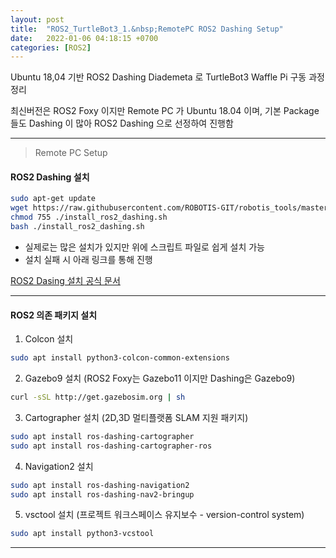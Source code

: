 ```yaml
---
layout: post
title:  "ROS2_TurtleBot3_1.&nbsp;RemotePC ROS2 Dashing Setup"
date:   2022-01-06 04:18:15 +0700
categories: [ROS2]
---
```


Ubuntu 18,04 기반 ROS2 Dashing Diademeta 로 TurtleBot3 Waffle Pi 구동 과정 정리

최신버전은 ROS2 Foxy 이지만 Remote PC 가 Ubuntu 18.04 이며, 기본 Package 들도 Dashing 이 많아 ROS2 Dashing 으로 선정하여 진행함

---

> Remote PC Setup

#### ROS2 Dashing 설치


``` bash
sudo apt-get update
wget https://raw.githubusercontent.com/ROBOTIS-GIT/robotis_tools/master/install_ros2_dashing.sh
chmod 755 ./install_ros2_dashing.sh
bash ./install_ros2_dashing.sh
```

- 실제로는 많은 설치가 있지만 위에 스크립트 파일로 쉽게 설치 가능
- 설치 실패 시 아래 링크를 통해 진행

[ROS2 Dasing 설치 공식 문서](https://docs.ros.org/en/dashing/Installation/Ubuntu-Install-Binary.html)

---

#### ROS2 의존 패키지 설치

1. Colcon 설치

``` bash
sudo apt install python3-colcon-common-extensions
```

2. Gazebo9 설치 (ROS2 Foxy는 Gazebo11 이지만 Dashing은 Gazebo9)

``` bash
curl -sSL http://get.gazebosim.org | sh
```

3. Cartographer 설치 (2D,3D 멀티플랫폼 SLAM 지원 패키지)

``` bash
sudo apt install ros-dashing-cartographer
sudo apt install ros-dashing-cartographer-ros
```

4. Navigation2 설치

``` bash
sudo apt install ros-dashing-navigation2
sudo apt install ros-dashing-nav2-bringup
```

5. vsctool 설치 (프로젝트 워크스페이스 유지보수 - version-control system)

``` bash
sudo apt install python3-vcstool
```

---
